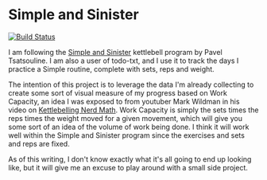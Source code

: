 # Simple and Sinister

[![Build Status](https://dev.azure.com/wkillian/simple-sinister/_apis/build/status/forkmantis.simple-sinister?branchName=master)](https://dev.azure.com/wkillian/simple-sinister/_build/latest?definitionId=4&branchName=master)

I am following the [Simple and Sinister](https://smile.amazon.com/Kettlebell-Simple-Sinister-Pavel-Tsatsouline-ebook/dp/B00GF2HP9G) kettlebell program by Pavel Tsatsouline.  I am also a user of todo-txt, and I use it to track the days I practice a Simple routine, complete with sets, reps and weight.

The intention of this project is to leverage the data I'm already collecting to create some sort of visual measure of my progress based on Work Capacity, an idea I was exposed to from youtuber Mark Wildman in his video on [Kettlebelling Nerd Math](https://www.youtube.com/watch?v=lcECmuWTL3g).  Work Capacity is simply the sets times the reps times the weight moved for a given movement, which will give you some sort of an idea of the volume of work being done.  I think it will work well within the Simple and Sinister program since the exercises and sets and reps are fixed.

As of this writing, I don't know exactly what it's all going to end up looking like, but it will give me an excuse to play around with a small side project.
